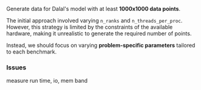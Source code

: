 Generate data for Dalal's model with at least **1000x1000 data points**.

The initial approach involved varying `n_ranks` and `n_threads_per_proc`. However, this strategy is limited by the constraints of the available hardware, making it unrealistic to generate the required number of points.

Instead, we should focus on varying **problem-specific parameters** tailored to each benchmark.


### Issues
measure run time, io, mem band